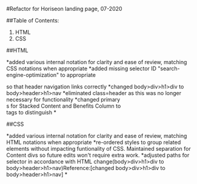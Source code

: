 #Refactor for Horiseon landing page, 07-2020
[]()

##Table of Contents:
1. HTML
2. CSS 

##HTML

*added various internal notation for clarity and ease of review, matching CSS notations when appropriate
*added missing selector ID "search-engine-optimization" to appropriate <div> so that header navigation links correctly
*changed body>div>h1>div to body>header>h1>nav
*eliminated class=header as this was no longer necessary for functionality
*changed primary <div>s for Stacked Content and Benefits Column to <section> tags to distinguish
*


##CSS

*added various internal notation for clarity and ease of review, matching HTML notations when appropriate
*re-ordered styles to group related elements without impacting funtionality of CSS. Maintained separation for Content divs so future edits won't require extra work.
*adjusted paths for selector in accordance with HTML change(body>div>h1>div to body>header>h1>nav)Reference:[changed body>div>h1>div to body>header>h1>nav]
*
